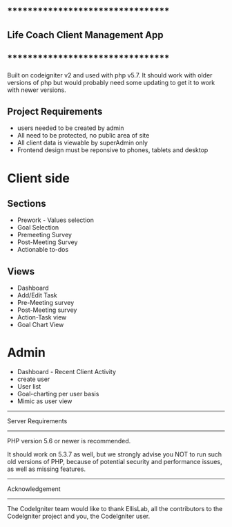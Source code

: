 ## ********************************
## Life Coach Client Management App
## ********************************

Built on codeigniter v2 and used with php v5.7. It should work with older versions of php but would probably need some updating to get it to work with newer versions.

## Project Requirements

- users needed to be created by admin
- All need to be protected, no public area of site
- All client data is viewable by superAdmin only
- Frontend design must be reponsive to phones, tablets and desktop

# Client side 
## Sections
- Prework - Values selection
- Goal Selection
- Premeeting Survey
- Post-Meeting Survey
- Actionable to-dos

## Views
- Dashboard
- Add/Edit Task
- Pre-Meeting survey
- Post-Meeting survey
- Action-Task view
- Goal Chart View

# Admin
- Dashboard - Recent Client Activity
- create user
- User list
- Goal-charting per user basis
- Mimic as user view


*******************
Server Requirements
*******************

PHP version 5.6 or newer is recommended.

It should work on 5.3.7 as well, but we strongly advise you NOT to run
such old versions of PHP, because of potential security and performance
issues, as well as missing features.

***************
Acknowledgement
***************

The CodeIgniter team would like to thank EllisLab, all the
contributors to the CodeIgniter project and you, the CodeIgniter user.
